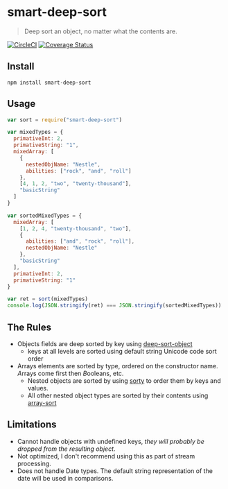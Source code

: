 # smart-deep-sort

> Deep sort an object, no matter what the contents are.

[![CircleCI](https://circleci.com/gh/CollinearGroup/smart-deep-sort.svg?style=svg)](https://circleci.com/gh/CollinearGroup/smart-deep-sort)
[![Coverage Status](https://coveralls.io/repos/github/CollinearGroup/smart-deep-sort/badge.svg?branch=master)](https://coveralls.io/github/CollinearGroup/smart-deep-sort?branch=master)

## Install

```
npm install smart-deep-sort
```

## Usage

```js
var sort = require("smart-deep-sort")

var mixedTypes = {
  primativeInt: 2,
  primativeString: "1",
  mixedArray: [
    {
      nestedObjName: "Nestle",
      abilities: ["rock", "and", "roll"]
    },
    [4, 1, 2, "two", "twenty-thousand"],
    "basicString"
  ]
}

var sortedMixedTypes = {
  mixedArray: [
    [1, 2, 4, "twenty-thousand", "two"],
    {
      abilities: ["and", "rock", "roll"],
      nestedObjName: "Nestle"
    },
    "basicString"
  ],
  primativeInt: 2,
  primativeString: "1"
}

var ret = sort(mixedTypes)
console.log(JSON.stringify(ret) === JSON.stringify(sortedMixedTypes))
```

## The Rules

- Objects fields are deep sorted by key using [deep-sort-object](https://www.npmjs.com/package/deep-sort-object)
  - keys at all levels are sorted using default string Unicode code sort order
- Arrays elements are sorted by type, ordered on the constructor name. *A*rrays come first then *B*ooleans, etc.
  - Nested objects are sorted by using [sorty](https://www.npmjs.com/package/sorty) to order them by keys and values.
  - All other nested object types are sorted by their contents using [array-sort](https://www.npmjs.com/package/array-sort)

## Limitations

- Cannot handle objects with undefined keys, _they will probably be dropped from the resulting object_.
- Not optimized, I don't recommend using this as part of stream processing.
- Does not handle Date types. The default string representation of the date will be used in comparisons.
